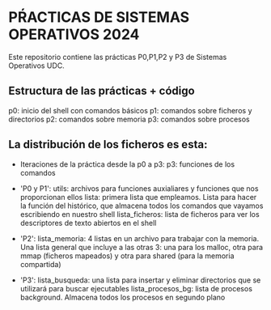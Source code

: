 # PŔACTICAS DE SISTEMAS OPERATIVOS 2024
Este repositorio contiene las prácticas P0,P1,P2 y P3 de Sistemas Operativos UDC.

## Estructura de las prácticas + código
p0: inicio del shell con comandos básicos
p1: comandos sobre ficheros y directorios
p2: comandos sobre memoria
p3: comandos sobre procesos

## La distribución de los ficheros es esta:
- Iteraciones de la práctica desde la p0 a p3:
p3: funciones de los comandos

- 'P0 y P1':
utils: archivos para funciones auxialiares y funciones que nos proporcionan ellos
lista: primera lista que empleamos. Lista para hacer la función del histórico, que almacena
       todos los comandos que vayamos escribiendo en nuestro shell
lista_ficheros: lista de ficheros para ver los descriptores de texto abiertos en el shell

- 'P2':
lista_memoria: 4 listas en un archivo para trabajar con la memoria. Una lista general que 
              incluye a las otras 3: una para los malloc, otra para mmap (ficheros mapeados)
              y otra para shared (para la memoria compartida)

- 'P3':
lista_busqueda: una lista para insertar y eliminar directorios que se utilizará para buscar ejecutables
lista_procesos_bg: lista de procesos background. Almacena todos los procesos en segundo plano

